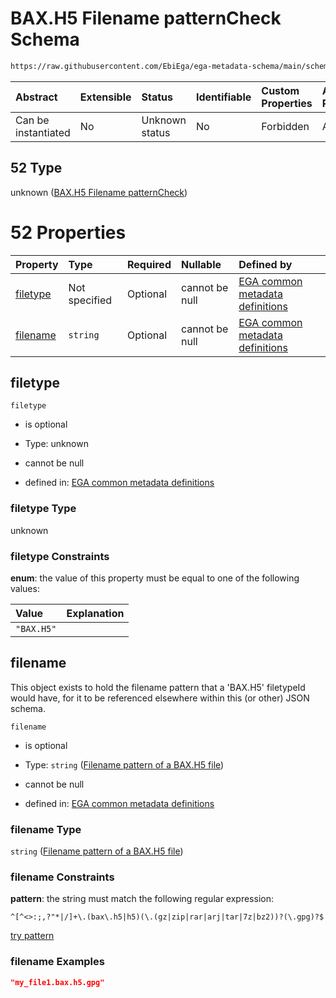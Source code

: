 # BAX.H5 Filename patternCheck Schema

```txt
https://raw.githubusercontent.com/EbiEga/ega-metadata-schema/main/schemas/EGA.common-definitions.json#/$defs/filenameFiletypePatternCheck/anyOf/52
```



| Abstract            | Extensible | Status         | Identifiable | Custom Properties | Additional Properties | Access Restrictions | Defined In                                                                                           |
| :------------------ | :--------- | :------------- | :----------- | :---------------- | :-------------------- | :------------------ | :--------------------------------------------------------------------------------------------------- |
| Can be instantiated | No         | Unknown status | No           | Forbidden         | Allowed               | none                | [EGA.common-definitions.json\*](../../../schemas/EGA.common-definitions.json "open original schema") |

## 52 Type

unknown ([BAX.H5 Filename patternCheck](ega-4-defs-check-filetype-checks-based-on-its-filename-anyof-baxh5-filename-patterncheck.md))

# 52 Properties

| Property              | Type          | Required | Nullable       | Defined by                                                                                                                                                                                                                                                                                                                                          |
| :-------------------- | :------------ | :------- | :------------- | :-------------------------------------------------------------------------------------------------------------------------------------------------------------------------------------------------------------------------------------------------------------------------------------------------------------------------------------------------- |
| [filetype](#filetype) | Not specified | Optional | cannot be null | [EGA common metadata definitions](ega-4-defs-check-filetype-checks-based-on-its-filename-anyof-baxh5-filename-patterncheck-properties-filetype.md "https://raw.githubusercontent.com/EbiEga/ega-metadata-schema/main/schemas/EGA.common-definitions.json#/$defs/filenameFiletypePatternCheck/anyOf/52/properties/filetype")                         |
| [filename](#filename) | `string`      | Optional | cannot be null | [EGA common metadata definitions](ega-4-defs-check-filetype-checks-based-on-its-filename-anyof-baxh5-filename-patterncheck-properties-filename-pattern-of-a-baxh5-file.md "https://raw.githubusercontent.com/EbiEga/ega-metadata-schema/main/schemas/EGA.common-definitions.json#/$defs/filenameFiletypePatternCheck/anyOf/52/properties/filename") |

## filetype



`filetype`

* is optional

* Type: unknown

* cannot be null

* defined in: [EGA common metadata definitions](ega-4-defs-check-filetype-checks-based-on-its-filename-anyof-baxh5-filename-patterncheck-properties-filetype.md "https://raw.githubusercontent.com/EbiEga/ega-metadata-schema/main/schemas/EGA.common-definitions.json#/$defs/filenameFiletypePatternCheck/anyOf/52/properties/filetype")

### filetype Type

unknown

### filetype Constraints

**enum**: the value of this property must be equal to one of the following values:

| Value      | Explanation |
| :--------- | :---------- |
| `"BAX.H5"` |             |

## filename

This object exists to hold the filename pattern that a 'BAX.H5' filetypeId would have, for it to be referenced elsewhere within this (or other) JSON schema.

`filename`

* is optional

* Type: `string` ([Filename pattern of a BAX.H5 file](ega-4-defs-check-filetype-checks-based-on-its-filename-anyof-baxh5-filename-patterncheck-properties-filename-pattern-of-a-baxh5-file.md))

* cannot be null

* defined in: [EGA common metadata definitions](ega-4-defs-check-filetype-checks-based-on-its-filename-anyof-baxh5-filename-patterncheck-properties-filename-pattern-of-a-baxh5-file.md "https://raw.githubusercontent.com/EbiEga/ega-metadata-schema/main/schemas/EGA.common-definitions.json#/$defs/filenameFiletypePatternCheck/anyOf/52/properties/filename")

### filename Type

`string` ([Filename pattern of a BAX.H5 file](ega-4-defs-check-filetype-checks-based-on-its-filename-anyof-baxh5-filename-patterncheck-properties-filename-pattern-of-a-baxh5-file.md))

### filename Constraints

**pattern**: the string must match the following regular expression:&#x20;

```regexp
^[^<>:;,?"*|/]+\.(bax\.h5|h5)(\.(gz|zip|rar|arj|tar|7z|bz2))?(\.gpg)?$
```

[try pattern](https://regexr.com/?expression=%5E%5B%5E%3C%3E%3A%3B%2C%3F%22*%7C%2F%5D%2B%5C.\(bax%5C.h5%7Ch5\)\(%5C.\(gz%7Czip%7Crar%7Carj%7Ctar%7C7z%7Cbz2\)\)%3F\(%5C.gpg\)%3F%24 "try regular expression with regexr.com")

### filename Examples

```json
"my_file1.bax.h5.gpg"
```
